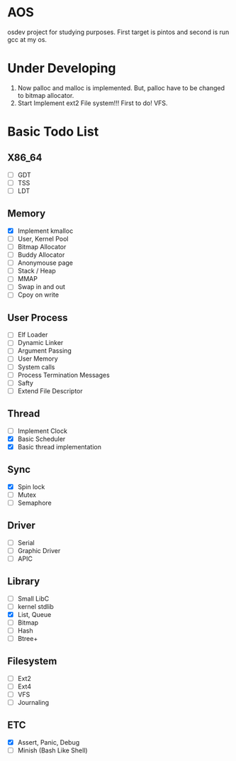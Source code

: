 # AOS
osdev project for studying purposes. First target is pintos and second is run gcc at my os.

# Under Developing
1. Now palloc and malloc is implemented. But, palloc have to be changed to bitmap allocator.
2. Start Implement ext2 File system!!! First to do! VFS.

# Basic Todo List
## X86_64
- [ ] GDT
- [ ] TSS
- [ ] LDT
## Memory
- [x] Implement kmalloc
- [ ] User, Kernel Pool
- [ ] Bitmap Allocator
- [ ] Buddy Allocator
- [ ] Anonymouse page
- [ ] Stack / Heap
- [ ] MMAP
- [ ] Swap in and out
- [ ] Cpoy on write
## User Process
- [ ] Elf Loader
- [ ] Dynamic Linker
- [ ] Argument Passing
- [ ] User Memory
- [ ] System calls
- [ ] Process Termination Messages
- [ ] Safty
- [ ] Extend File Descriptor
## Thread
- [ ] Implement Clock
- [x] Basic Scheduler
- [x] Basic thread implementation
## Sync
- [x] Spin lock
- [ ] Mutex
- [ ] Semaphore
## Driver
- [ ] Serial
- [ ] Graphic Driver
- [ ] APIC
## Library
- [ ] Small LibC
- [ ] kernel stdlib
- [x] List, Queue
- [ ] Bitmap
- [ ] Hash
- [ ] Btree+
## Filesystem
- [ ] Ext2
- [ ] Ext4
- [ ] VFS
- [ ] Journaling
## ETC
- [x] Assert, Panic, Debug
- [ ] Minish (Bash Like Shell)